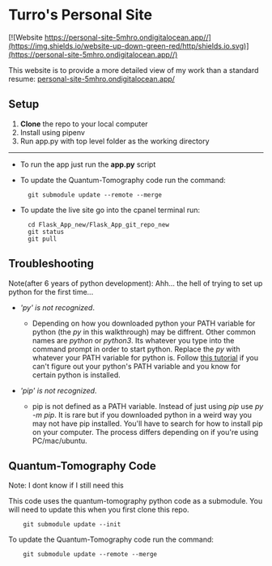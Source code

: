 # Turro's Personal Site

[![Website https://personal-site-5mhro.ondigitalocean.app//](https://img.shields.io/website-up-down-green-red/http/shields.io.svg)](https://personal-site-5mhro.ondigitalocean.app//)

This website is to provide a more detailed view of my work than a standard resume:
[personal-site-5mhro.ondigitalocean.app/](https://personal-site-5mhro.ondigitalocean.app/)

## Setup
1. **Clone** the repo to your local computer
2. Install using pipenv
3. Run app.py with top level folder as the working directory

---


* To run the app just run the **app.py** script

* To update the Quantum-Tomography code run the command:

        git submodule update --remote --merge

* To update the live site go into the cpanel terminal run:

        cd Flask_App_new/Flask_App_git_repo_new
        git status
        git pull

## Troubleshooting

Note(after 6 years of python development): Ahh... the hell of trying to set up python for the first time...

- *'py' is not recognized*. 
  - Depending on how you downloaded python your PATH variable for python (the _py_ in this walkthrough) may be diffrent.
Other common names are _python_ or _python3_. Its whatever you type into the command prompt in order to start python. 
  Replace the _py_ with whatever your PATH variable for python is. Follow [this tutorial](https://www.educative.io/edpresso/how-to-add-python-to-path-variable-in-window) 
  if you can't figure out your python's PATH variable and you know for certain python is installed.

- *'pip' is not recognized*. 
  - pip is not defined as a PATH variable. Instead of just using *pip*
use *py -m pip*. It is rare but if you downloaded python in a weird way you may not have pip installed. You'll have to search for how to install pip on your computer. 
The process differs depending on if you're using PC/mac/ubuntu.

## Quantum-Tomography Code

Note: I dont know if I still need this

This code uses the quantum-tomography python code as a submodule. You will need to update this when
you first clone this repo.

        git submodule update --init

To update the Quantum-Tomography code run the command:

        git submodule update --remote --merge